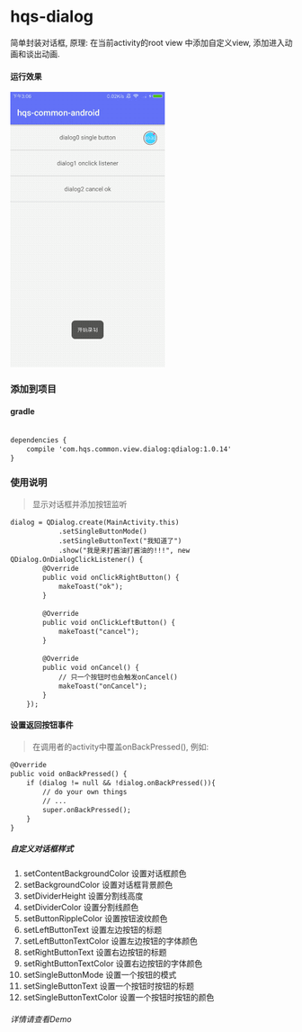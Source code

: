 # hqs-dialog
简单封装对话框, 原理: 在当前activity的root view 中添加自定义view, 添加进入动画和谈出动画.

#### 运行效果
![运行效果图](https://github.com/hqs5678/hqs-common-dialog-android/blob/master/2017-07-10%2015_10_51.gif)


 
### 添加到项目

#### gradle

```

dependencies {
    compile 'com.hqs.common.view.dialog:qdialog:1.0.14'
}

```

### 使用说明

> 显示对话框并添加按钮监听
```
dialog = QDialog.create(MainActivity.this)
            .setSingleButtonMode()
            .setSingleButtonText("我知道了")
            .show("我是来打酱油打酱油的!!!", new QDialog.OnDialogClickListener() {
        @Override
        public void onClickRightButton() {
            makeToast("ok");
        }
    
        @Override
        public void onClickLeftButton() {
            makeToast("cancel");
        }
    
        @Override
        public void onCancel() {
            // 只一个按钮时也会触发onCancel()
            makeToast("onCancel");
        }
    });
```

#### 设置返回按钮事件

> 在调用者的activity中覆盖onBackPressed(), 例如:
```
@Override
public void onBackPressed() {
    if (dialog != null && !dialog.onBackPressed()){
        // do your own things
        // ...
        super.onBackPressed();
    }
}
```


##### 自定义对话框样式

1. setContentBackgroundColor  设置对话框颜色
1. setBackgroundColor 设置对话框背景颜色
1. setDividerHeight  设置分割线高度
1. setDividerColor 设置分割线颜色
1. setButtonRippleColor  设置按钮波纹颜色
1. setLeftButtonText  设置左边按钮的标题
1. setLeftButtonTextColor  设置左边按钮的字体颜色
1. setRightButtonText 设置右边按钮的标题
1. setRightButtonTextColor 设置右边按钮的字体颜色
1. setSingleButtonMode 设置一个按钮的模式
1. setSingleButtonText 设置一个按钮时按钮的标题
1. setSingleButtonTextColor 设置一个按钮时按钮的颜色

###### 详情请查看Demo






